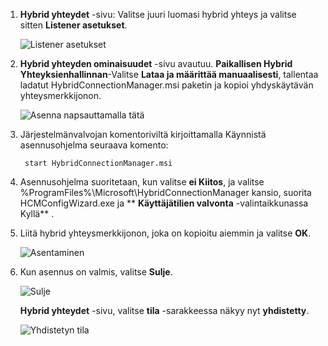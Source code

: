 
1. **Hybrid yhteydet** -sivu: Valitse juuri luomasi hybrid yhteys ja valitse sitten **Listener asetukset**.
    
    ![Listener asetukset](./media/app-service-hybrid-connections-manager-install/D04ClickListenerSetup.png)
    
4. **Hybrid yhteyden ominaisuudet** -sivu avautuu. **Paikallisen Hybrid Yhteyksienhallinnan**-Valitse **Lataa ja määrittää manuaalisesti**, tallentaa ladatut HybridConnectionManager.msi paketin ja kopioi yhdyskäytävän yhteysmerkkijonon.
    
    ![Asenna napsauttamalla tätä](./media/app-service-hybrid-connections-manager-install/D05ClickToInstallHCM.png)
    
5. Järjestelmänvalvojan komentoriviltä kirjoittamalla Käynnistä asennusohjelma seuraava komento:

        start HybridConnectionManager.msi
 
7. Asennusohjelma suoritetaan, kun valitse **ei Kiitos**, ja valitse %ProgramFiles%\Microsoft\HybridConnectionManager kansio, suorita HCMConfigWizard.exe ja ** **Käyttäjätilien valvonta** -valintaikkunassa Kyllä** .
        
7. Liitä hybrid yhteysmerkkijonon, joka on kopioitu aiemmin ja valitse **OK**. 
    
    ![Asentaminen](./media/app-service-hybrid-connections-manager-install/D08aHCMInstallManual.png)
    
8. Kun asennus on valmis, valitse **Sulje**.
    
    ![Sulje](./media/app-service-hybrid-connections-manager-install/D09HCMInstallComplete.png)
    
    **Hybrid yhteydet** -sivu, valitse **tila** -sarakkeessa näkyy nyt **yhdistetty**. 
    
    ![Yhdistetyn tila](./media/app-service-hybrid-connections-manager-install/D10HCStatusConnected.png)